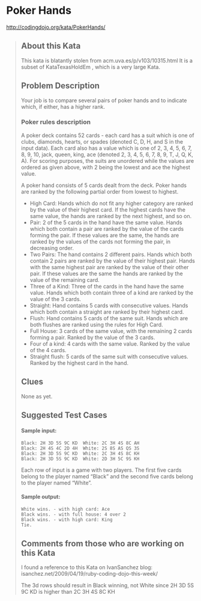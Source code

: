 
# Poker Hands

http://codingdojo.org/kata/PokerHands/

> ## About this Kata
>
> This kata is blatantly stolen from acm.uva.es/p/v103/10315.html It is a subset of KataTexasHoldEm , which is a very large Kata.
>
> ## Problem Description
>
> Your job is to compare several pairs of poker hands and to indicate which, if either, has a higher rank.
>
> ### Poker rules description
>
> A poker deck contains 52 cards - each card has a suit which is one of clubs, diamonds, hearts, or spades (denoted C, D, H, and S in the input data). Each card also has a value which is one of 2, 3, 4, 5, 6, 7, 8, 9, 10, jack, queen, king, ace (denoted 2, 3, 4, 5, 6, 7, 8, 9, T, J, Q, K, A). For scoring purposes, the suits are unordered while the values are ordered as given above, with 2 being the lowest and ace the highest value.
>
> A poker hand consists of 5 cards dealt from the deck. Poker hands are ranked by the following partial order from lowest to highest.
>
> * High Card: Hands which do not fit any higher category are ranked by the value of their highest card. If the highest cards have the same value, the hands are ranked by the next highest, and so on.
> * Pair: 2 of the 5 cards in the hand have the same value. Hands which both contain a pair are ranked by the value of the cards forming the pair. If these values are the same, the hands are ranked by the values of the cards not forming the pair, in decreasing order.
> * Two Pairs: The hand contains 2 different pairs. Hands which both contain 2 pairs are ranked by the value of their highest pair. Hands with the same highest pair are ranked by the value of their other pair. If these values are the same the hands are ranked by the value of the remaining card.
> * Three of a Kind: Three of the cards in the hand have the same value. Hands which both contain three of a kind are ranked by the value of the 3 cards.
> * Straight: Hand contains 5 cards with consecutive values. Hands which both contain a straight are ranked by their highest card.
> * Flush: Hand contains 5 cards of the same suit. Hands which are both flushes are ranked using the rules for High Card.
> * Full House: 3 cards of the same value, with the remaining 2 cards forming a pair. Ranked by the value of the 3 cards.
> * Four of a kind: 4 cards with the same value. Ranked by the value of the 4 cards.
> * Straight flush: 5 cards of the same suit with consecutive values. Ranked by the highest card in the hand.
>
> ## Clues
>
> None as yet.
>
> ## Suggested Test Cases
>
> #### Sample input:
>
> ```
> Black: 2H 3D 5S 9C KD  White: 2C 3H 4S 8C AH
> Black: 2H 4S 4C 2D 4H  White: 2S 8S AS QS 3S
> Black: 2H 3D 5S 9C KD  White: 2C 3H 4S 8C KH
> Black: 2H 3D 5S 9C KD  White: 2D 3H 5C 9S KH
> ```
>
> Each row of input is a game with two players. The first five cards belong to the player named “Black” and the second five cards belong to the player named “White”.
>
> #### Sample output:
>
> ```
> White wins. - with high card: Ace
> Black wins. - with full house: 4 over 2
> Black wins. - with high card: King
> Tie.
> ```
>
> ## Comments from those who are working on this Kata
>
> I found a reference to this Kata on IvanSanchez blog: isanchez.net/2009/04/19/ruby-coding-dojo-this-week/
>
> The 3d rows should result in Black winning, not White since 2H 3D 5S 9C KD is higher than 2C 3H 4S 8C KH

